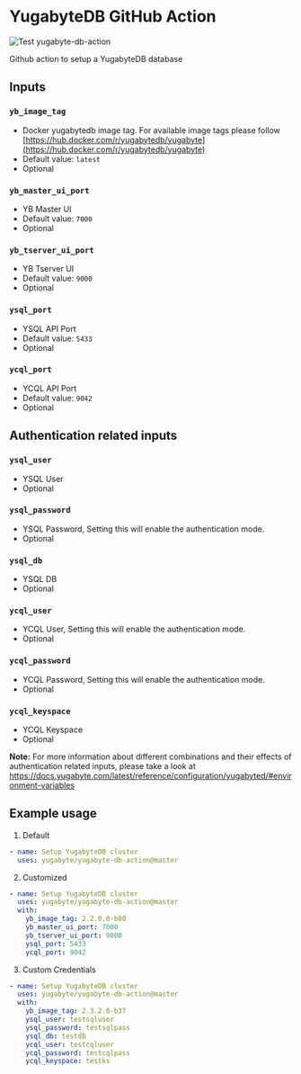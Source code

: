 # YugabyteDB GitHub Action

![Test yugabyte-db-action](https://github.com/yugabyte/yugabyte-db-action/workflows/Test%20yugabyte-db-action/badge.svg)

Github action to setup a YugabyteDB database

## Inputs

### `yb_image_tag`

* Docker yugabytedb image tag. For available image tags please follow
[https://hub.docker.com/r/yugabytedb/yugabyte](https://hub.docker.com/r/yugabytedb/yugabyte)
* Default value:  `latest`
* Optional

### `yb_master_ui_port`

* YB Master UI
* Default value: `7000`
* Optional

### `yb_tserver_ui_port`

* YB Tserver UI
* Default value: `9000`
* Optional

### `ysql_port`

* YSQL API Port
* Default value: `5433`
* Optional

### `ycql_port`

* YCQL API Port
* Default value: `9042`
* Optional

## Authentication related inputs

### `ysql_user`

* YSQL User
* Optional

### `ysql_password`

* YSQL Password, Setting this will enable the authentication mode.
* Optional

### `ysql_db`

* YSQL DB
* Optional

### `ycql_user`

* YCQL User, Setting this will enable the authentication mode.
* Optional

### `ycql_password`

* YCQL Password, Setting this will enable the authentication mode.
* Optional

### `ycql_keyspace`

* YCQL Keyspace
* Optional

**Note:**
For more information about different combinations and their effects of authentication related inputs,
please take a look at https://docs.yugabyte.com/latest/reference/configuration/yugabyted/#environment-variables

## Example usage

1. Default

```yaml
- name: Setup YugabyteDB cluster
  uses: yugabyte/yugabyte-db-action@master
```

2. Customized

```yaml
- name: Setup YugabyteDB cluster
  uses: yugabyte/yugabyte-db-action@master
  with:
    yb_image_tag: 2.2.0.0-b80
    yb_master_ui_port: 7000
    yb_tserver_ui_port: 9000
    ysql_port: 5433
    ycql_port: 9042
```

3. Custom Credentials

```yaml
- name: Setup YugabyteDB cluster
  uses: yugabyte/yugabyte-db-action@master
  with:
    yb_image_tag: 2.3.2.0-b37
    ysql_user: testsqluser
    ysql_password: testsqlpass
    ysql_db: testdb
    ycql_user: testcqluser
    ycql_password: testcqlpass
    ycql_keyspace: testks
```
